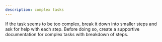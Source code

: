 ```yaml
---
description: complex tasks
---
```


If the task seems to be too complex, break it down into smaller steps and ask for help with each step.
Before doing so, create a supportive documentation for complex tasks with breakdown of steps.
